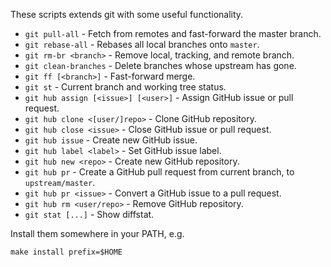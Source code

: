 These scripts extends git with some useful functionality.

- `git pull-all` - Fetch from remotes and fast-forward the master branch.
- `git rebase-all` - Rebases all local branches onto `master`.
- `git rm-br <branch>` - Remove local, tracking, and remote branch.
- `git clean-branches` - Delete branches whose upstream has gone.
- `git ff [<branch>]` - Fast-forward merge.
- `git st` - Current branch and working tree status.
- `git hub assign [<issue>] [<user>]` - Assign GitHub issue or pull request.
- `git hub clone <[user/]repo>` - Clone GitHub repository.
- `git hub close <issue>` - Close GitHub issue or pull request.
- `git hub issue` - Create new GitHub issue.
- `git hub label <label>` - Set GitHub issue label.
- `git hub new <repo>` - Create new GitHub repository.
- `git hub pr` - Create a GitHub pull request from current branch, to `upstream/master`.
- `git hub pr <issue>` - Convert a GitHub issue to a pull request.
- `git hub rm <user/repo>` - Remove GitHub repository.
- `git stat [...]` - Show diffstat.

Install them somewhere in your PATH, e.g.

    make install prefix=$HOME
